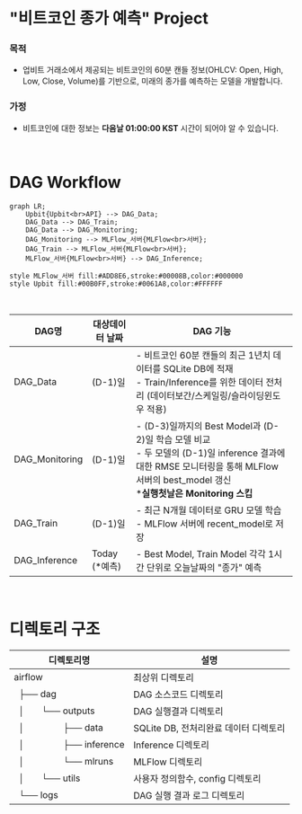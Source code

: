 # "비트코인 종가 예측" Project
### 목적
- 업비트 거래소에서 제공되는 비트코인의 60분 캔들 정보(OHLCV: Open, High, Low, Close, Volume)를 기반으로, 미래의 종가를 예측하는 모델을 개발합니다.

### 가정
- 비트코인에 대한 정보는 **다음날 01:00:00 KST** 시간이 되어야 알 수 있습니다.
<br>

# DAG Workflow 

```mermaid
graph LR;
    Upbit{Upbit<br>API} --> DAG_Data;
    DAG_Data --> DAG_Train;
    DAG_Data --> DAG_Monitoring;
    DAG_Monitoring --> MLFlow_서버{MLFlow<br>서버};
    DAG_Train --> MLFlow_서버{MLFlow<br>서버};
    MLFlow_서버{MLFlow<br>서버} --> DAG_Inference;

style MLFlow_서버 fill:#ADD8E6,stroke:#00008B,color:#000000
style Upbit fill:#00B0FF,stroke:#0061A8,color:#FFFFFF
```
<br>


|DAG명|대상데이터 날짜| DAG 기능|
|------|---------|-----|
|DAG_Data | (D-1)일 |- 비트코인 60분 캔들의 최근 1년치 데이터를 SQLite DB에 적재 <br> - Train/Inference를 위한 데이터 전처리 (데이터보간/스케일링/슬라이딩윈도우 적용)|
|DAG_Monitoring | (D-1)일 | - (D-3)일까지의 Best Model과 (D-2)일 학습 모델 비교 <br> - 두 모델의 (D-1)일 inference 결과에 대한 RMSE 모니터링을 통해  MLFlow 서버의 best_model 갱신 <br> ***실행첫날은 Monitoring 스킵**|
|DAG_Train | (D-1)일 | - 최근 N개월 데이터로 GRU 모델 학습 <br> - MLFlow 서버에 recent_model로 저장|
|DAG_Inference |Today (*예측)| - Best Model, Train Model 각각 1시간 단위로 오늘날짜의 "종가" 예측 <br>|
<br>

# 디렉토리 구조

| 디렉토리명                                                                                                               | 설명                         |
|--------------------------------------------------------------------------------------------------------------------------|------------------------------|
| airflow                                                                                                                  | 최상위 디렉토리              |
| &nbsp; ├── dag                                                                                                           | DAG 소스코드 디렉토리        |
| &nbsp; │&nbsp;&nbsp;&nbsp;&nbsp;&nbsp;&nbsp;&nbsp;└── outputs                                                            | DAG 실행결과 디렉토리            |
| &nbsp; │&nbsp;&nbsp;&nbsp;&nbsp;&nbsp;&nbsp;&nbsp;&nbsp;&nbsp;&nbsp;&nbsp;&nbsp;&nbsp;&nbsp;&nbsp;       ├── data        | SQLite DB, 전처리완료 데이터 디렉토리 |
| &nbsp; │&nbsp;&nbsp;&nbsp;&nbsp;&nbsp;&nbsp;&nbsp;&nbsp;&nbsp;&nbsp;&nbsp;&nbsp;&nbsp;&nbsp;&nbsp;       ├── inference   | Inference 디렉토리      |
| &nbsp; │&nbsp;&nbsp;&nbsp;&nbsp;&nbsp;&nbsp;&nbsp;&nbsp;&nbsp;&nbsp;&nbsp;&nbsp;&nbsp;&nbsp;&nbsp;       └── mlruns      | MLFlow 디렉토리        |
| &nbsp; │&nbsp;&nbsp;&nbsp;&nbsp;&nbsp;&nbsp;&nbsp;└── utils                                                              | 사용자 정의함수, config 디렉토리 |
| &nbsp; └── logs                                                                                                          | DAG 실행 결과 로그 디렉토리  |
